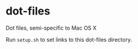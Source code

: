 dot-files
=============

Dot files, semi-specific to Mac OS X

Run `setup.sh` to set links to this dot-files directory.
